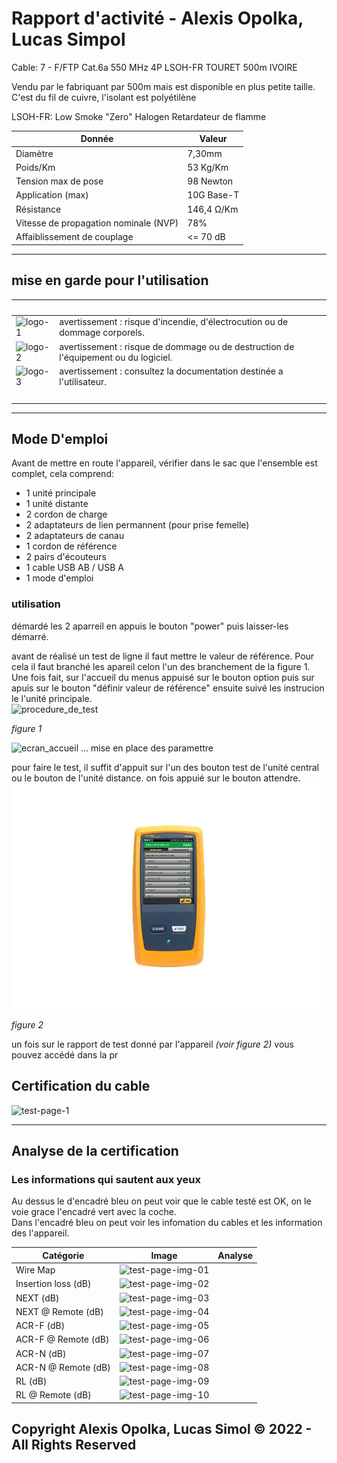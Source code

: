 # Rapport d'activité - Alexis Opolka, Lucas Simpol

Cable: 7 - F/FTP Cat.6a 550 MHz 4P LSOH-FR TOURET 500m IVOIRE

Vendu par le fabriquant par 500m mais est disponible en plus petite taille.
C'est du fil de cuivre, l'isolant est polyétilène

LSOH-FR: Low Smoke "Zero" Halogen Retardateur de flamme

| Donnée                                  | Valeur                  |
|-----------------------------------------|-------------------------|
| Diamètre                                | 7,30mm                  |
| Poids/Km                                | 53 Kg/Km                |
| Tension max de pose                     | 98 Newton               |
| Application (max)                       | 10G Base-T              |
| Résistance                              | 146,4 &ohm;/Km          |
| Vitesse de propagation nominale (NVP)   | 78%                     |
| Affaiblissement de couplage             | &lt;= 70 dB             |

<hr>

## mise en garde pour l'utilisation

| &nbsp;                                | &nbsp;                                                                              |
|---------------------------------------|-------------------------------------------------------------------------------------|
| ![logo-1](./src/img/logos/logo_1.png) | avertissement : risque d'incendie, d'électrocution ou de dommage corporels.         |
| ![logo-2](./src/img/logos/logo_2.png) | avertissement : risque de dommage ou de destruction de l'équipement ou du logiciel. |
| ![logo-3](./src/img/logos/logo_3.png) |avertissement : consultez la documentation destinée a l'utilisateur.                 |
| &nbsp;                                | &nbsp;                                                                              |

<hr>

## Mode D'emploi

Avant de mettre en route l'appareil, vérifier dans le sac que l'ensemble est complet, cela comprend:

- 1 unité principale
- 1 unité distante
- 2 cordon de charge
- 2 adaptateurs de lien permannent (pour prise femelle)
- 2 adaptateurs de canau
- 1 cordon de référence
- 2 pairs d'écouteurs
- 1 cable USB AB / USB A
- 1 mode d'emploi

### utilisation

démardé les 2 aparreil en appuis le bouton "power" puis laisser-les démarré.

avant de réalisé un test de ligne il faut mettre le valeur de référence. Pour cela il faut branché les apareil celon l'un des branchement de la figure 1. Une fois fait, sur l'accueil du menus appuisé sur le bouton option puis sur apuis sur le bouton "définir valeur de référence" ensuite suivé les instrucion le l'unité principale.\
![procedure_de_test](./src/procedure_de_test.png)

*figure 1*

![ecran_accueil](./src/img/ecran_accueil.jpg)
... mise en place des paramettre

pour faire le test, il suffit d'appuit sur l'un des bouton test de l'unité central ou le bouton de l'unité distance. on fois appuié sur le bouton attendre. 
![test_OK.png](./src/img/dsxi/dsxi_test_OK)

*figure 2*

un fois sur le rapport de test donné par l'appareil *(voir figure 2)* vous pouvez accédé dans la pr 

## Certification du cable

![test-page-1](./src/dsxi-tests/test_Page_1.png)

<hr>

## Analyse de la certification

### Les informations qui sautent aux yeux

Au dessus le d'encadré bleu on peut voir que le cable testé est OK, on le voie grace l'encadré vert avec la coche.\
Dans l'encadré bleu on peut voir les infomation du cables et les information des l'appareil.

| Catégorie             | Image                                                                    | Analyse        |
|-----------------------|--------------------------------------------------------------------------|----------------|
| Wire Map              | ![test-page-img-01](./src/dsxi-tests/test_Page_1_Image_0003.png)         |
| Insertion loss (dB)   | ![test-page-img-02](./src/dsxi-tests/test_Page_1_Image_0004.png)         |
| NEXT (dB)             | ![test-page-img-03](./src/dsxi-tests/test_Page_1_Image_0005.png)         |
| NEXT @ Remote (dB)    | ![test-page-img-04](./src/dsxi-tests/test_Page_1_Image_0006.png)         |
| ACR-F (dB)            | ![test-page-img-05](./src/dsxi-tests/test_Page_1_Image_0007.png)         |
| ACR-F @ Remote (dB)   | ![test-page-img-06](./src/dsxi-tests/test_Page_1_Image_0008.png)         |
| ACR-N (dB)            | ![test-page-img-07](./src/dsxi-tests/test_Page_1_Image_0009.png)         |
| ACR-N @ Remote (dB)   | ![test-page-img-08](./src/dsxi-tests/test_Page_1_Image_0010.png)         |
| RL (dB)               | ![test-page-img-09](./src/dsxi-tests/test_Page_1_Image_0011.png)         |
| RL @ Remote (dB)      | ![test-page-img-10](./src/dsxi-tests/test_Page_1_Image_0012.png)         |

## Copyright Alexis Opolka, Lucas Simol &copy; 2022 - All Rights Reserved

